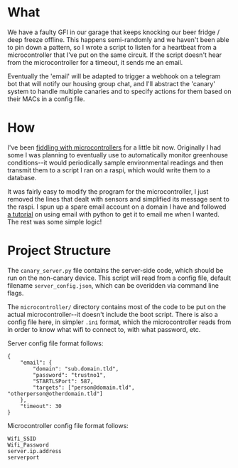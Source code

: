 # What

We have a faulty GFI in our garage that keeps knocking our beer fridge / deep freeze offline. This happens semi-randomly and we haven't been able to pin down a pattern, so I wrote a script to listen for a heartbeat from a microcontroller that I've put on the same circuit. If the script doesn't hear from the microcontroller for a timeout, it sends me an email.

Eventually the 'email' will be adapted to trigger a webhook on a telegram bot that will notify our housing group chat, and I'll abstract the 'canary' system to handle multiple canaries and to specify actions for them based on their MACs in a config file.

# How

I've been [fiddling with microcontrollers](https://highnoiseratio.org/esp8266-intro.html) for a little bit now. Originally I had some I was planning to eventually use to automatically monitor greenhouse conditions--it would periodically sample environmental readings and then transmit them to a script I ran on a raspi, which would write them to a database.

It was fairly easy to modify the program for the microcontroller, I just removed the lines that dealt with sensors and simplified its message sent to the raspi. I spun up a spare email account on a domain I have and followed [a tutorial](https://medium.freecodecamp.org/send-emails-using-code-4fcea9df63f) on using email with python to get it to email me when I wanted. The rest was some simple logic!

# Project Structure

The `canary_server.py` file contains the server-side code, which should be run on the non-canary device. This script will read from a config file, default filename `server_config.json`, which can be overidden via command line flags.

The `microcontroller/` directory contains most of the code to be put on the actual microcontroller--it doesn't include the boot script. There is also a config file here, in simpler `.ini` format, which the microcontroller reads from in order to know what wifi to connect to, with what password, etc.

Server config file format follows:

```
{
    "email": {
        "domain": "sub.domain.tld",
        "password": "trustno1",
        "STARTLSPort": 587,
        "targets": ["person@domain.tld", "otherperson@otherdomain.tld"]
    },
    "timeout": 30
}
```

Microcontroller config file format follows:

```
Wifi_SSID
Wifi_Password
server.ip.address
serverport

```